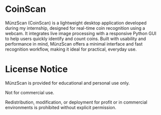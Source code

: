# CoinScan

MünzScan (CoinScan) is a lightweight desktop application developed during my internship, designed for real-time coin recognition using a webcam. It integrates live image processing with a responsive Python GUI to help users quickly identify and count coins. Built with usability and performance in mind, MünzScan offers a minimal interface and fast recognition workflow, making it ideal for practical, everyday use.

# License Notice

MünzScan is provided for educational and personal use only.

Not for commercial use.

Redistribution, modification, or deployment for profit or in commercial environments is prohibited without explicit permission.
